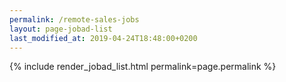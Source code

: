 ```yaml
---
permalink: /remote-sales-jobs
layout: page-jobad-list
last_modified_at: 2019-04-24T18:48:00+0200
---
```

{% include render_jobad_list.html permalink=page.permalink %}

